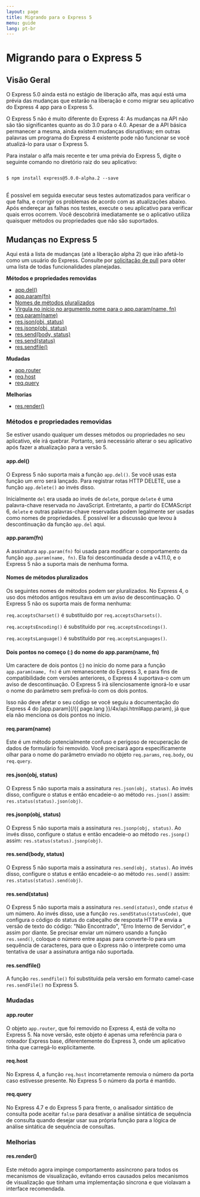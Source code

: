 ```yaml
---
layout: page
title: Migrando para o Express 5
menu: guide
lang: pt-br
---
```


# Migrando para o Express 5

<h2 id="overview">Visão Geral</h2>

O Express 5.0 ainda está no estágio de liberação alfa, mas aqui
está uma prévia das mudanças que estarão na liberação e como migrar
seu aplicativo do Express 4 app para o Express 5.

O Express 5 não é muito diferente do Express 4: As mudanças na
API não são tão significantes quanto as do 3.0 para o 4.0. Apesar de
a API básica permanecer a mesma, ainda existem mudanças disruptivas;
em outras palavras um programa do Express 4 existente pode não
funcionar se você atualizá-lo para usar o Express 5.

Para instalar o alfa mais recente e ter uma prévia do Express
5, digite o seguinte comando no diretório raiz do seu aplicativo:

<pre>
<code class="language-sh" translate="no">
$ npm install express@5.0.0-alpha.2 --save
</code>
</pre>

É possível em seguida executar seus testes automatizados para
verificar o que falha, e corrigir os problemas de acordo com as
atualizações abaixo. Após endereçar as falhas nos testes, execute o
seu aplicativo para verificar quais erros ocorrem. Você descobrirá
imediatamente se o aplicativo utiliza quaisquer métodos ou
propriedades que não são suportados.

<h2 id="changes">Mudanças no Express 5</h2>

Aqui está a lista de mudanças (até a liberação alpha 2) que
irão afetá-lo como um usuário do Express.
Consulte por
[solicitação
de pull](https://github.com/expressjs/express/pull/2237) para obter uma lista de todas funcionalidades
planejadas.

**Métodos e propriedades removidas**

<ul class="doclist">
  <li><a href="#app.del">app.del()</a></li>
  <li><a href="#app.param">app.param(fn)</a></li>
  <li><a href="#plural">Nomes de métodos pluralizados</a></li>
  <li><a href="#leading">Vírgula no início no argumento nome para o  app.param(name, fn)</a></li>
  <li><a href="#req.param">req.param(name)</a></li>
  <li><a href="#res.json">res.json(obj, status)</a></li>
  <li><a href="#res.jsonp">res.jsonp(obj, status)</a></li>
  <li><a href="#res.send.body">res.send(body, status)</a></li>
  <li><a href="#res.send.status">res.send(status)</a></li>
  <li><a href="#res.sendfile">res.sendfile()</a></li>
</ul>

**Mudadas**

<ul class="doclist">
  <li><a href="#app.router">app.router</a></li>
  <li><a href="#req.host">req.host</a></li>
  <li><a href="#req.query">req.query</a></li>
</ul>

**Melhorias**

<ul class="doclist">
  <li><a href="#res.render">res.render()</a></li>
</ul>

<h3>Métodos e propriedades removidas</h3>

Se estiver usando qualquer um desses métodos ou propriedades
no seu aplicativo, ele irá quebrar. Portanto, será necessário alterar
o seu aplicativo após fazer a atualização para a versão 5.

<h4 id="app.del">app.del()</h4>

O Express 5 não suporta mais a função `app.del()`. Se
você usas esta função um erro será lançado. Para registrar rotas HTTP DELETE, use a função `app.delete()` ao invés disso.

Inicialmente `del` era usada ao invés de
`delete`, porque `delete` é uma
palavra-chave reservada no JavaScript. Entretanto, a partir do ECMAScript 6,
`delete` e outras palavras-chave reservadas podem
legalmente ser usadas como nomes de propriedades. É possível ler a
discussão que levou à descontinuação da função `app.del` aqui.

<h4 id="app.param">app.param(fn)</h4>

A assinatura `app.param(fn)` foi usada para
modificar o comportamento da função `app.param(name, fn)`. Ela
foi descontinuada desde a v4.11.0, e o Express 5 não a suporta mais de nenhuma forma.

<h4 id="plural">Nomes de métodos pluralizados</h4>

Os seguintes nomes de métodos podem ser pluralizados. No
Express 4, o uso dos métodos antigos resultava em um aviso de
descontinuação. O Express 5 não os suporta mais de forma nenhuma:

`req.acceptsCharset()` é substituído por `req.acceptsCharsets()`.

`req.acceptsEncoding()` é substituído por `req.acceptsEncodings()`.

`req.acceptsLanguage()` é substituído por `req.acceptsLanguages()`.

<h4 id="leading">Dois pontos no começo (:) do nome do app.param(name, fn)</h4>

Um caractere de dois pontos (:) no início do nome para a função
`app.param(name, fn)` é um remanescente do Express
3, e para fins de compatibilidade com versões anteriores, o Express 4
suportava-o com um aviso de descontinuação. O Express 5 irá
silenciosamente ignorá-lo e usar o nome do parâmetro sem prefixá-lo
com os dois pontos.

Isso não deve afetar o seu código se você seguiu a documentação
do Express 4 do [app.param](/{{ page.lang }}/4x/api.html#app.param), já que ela não
menciona os dois pontos no início.

<h4 id="req.param">req.param(name)</h4>

Este é um método potencialmente confuso e perigoso de recuperação de dados de formulário foi removido. Você precisará agora especificamente olhar para o nome do parâmetro enviado no objeto `req.params`,
`req.body`, ou `req.query`.

<h4 id="res.json">res.json(obj, status)</h4>

O Express 5 não suporta mais a assinatura `res.json(obj, status)`. Ao
invés disso, configure o status e então encadeie-o ao método `res.json()` assim:
`res.status(status).json(obj)`.

<h4 id="res.jsonp">res.jsonp(obj, status)</h4>

O Express 5 não suporta mais a assinatura `res.jsonp(obj, status)`. Ao invés disso, configure o status e então encadeie-o ao método
`res.jsonp()` assim: `res.status(status).jsonp(obj)`.

<h4 id="res.send.body">res.send(body, status)</h4>

O Express 5 não suporta mais a assinatura `res.send(obj, status)`. Ao invés disso, configure o status e então encadeie-o ao método
`res.send()` assim: `res.status(status).send(obj)`.

<h4 id="res.send.status">res.send(status)</h4>

O Express 5 não suporta mais a assinatura <code>res.send(<em>status</em>)</code>, onde _`status`_
é um número. Ao invés disso, use a função
`res.sendStatus(statusCode)`, que configura o código
do status do cabeçalho de resposta HTTP e envia a versão de texto do
código: "Não Encontrado", "Erro Interno de Servidor", e assim por
diante.
Se precisar enviar um número usando a função
`res.send()`, coloque o número entre aspas para
converte-lo para um sequência de caracteres, para que o Express não o
interprete como uma tentativa de usar a assinatura antiga não
suportada.

<h4 id="res.sendfile">res.sendfile()</h4>

A função `res.sendfile()` foi substituída pela
versão em formato camel-case `res.sendFile()` no
Express 5.

<h3>Mudadas</h3>

<h4 id="app.router">app.router</h4>

O objeto `app.router`, que foi removido no
Express 4, está de volta no Express 5. Na nove versão, este objeto é
apenas uma referência para o roteador Express base, diferentemente do
Express 3, onde um aplicativo tinha que carregá-lo explicitamente.

<h4 id="req.host">req.host</h4>

No Express 4, a função `req.host`
incorretamente removia o número da porta caso estivesse presente. No
Express 5 o número da porta é mantido.

<h4 id="req.query">req.query</h4>

No Express 4.7 e do Express 5 para frente, o analisador
sintático de consulta pode aceitar `false` para
desativar a análise sintática de sequência de consulta quando desejar
usar sua própria função para a lógica de análise sintática de
sequência de consultas.

<h3>Melhorias</h3>

<h4 id="res.render">res.render()</h4>

Este método agora impinge comportamento assíncrono para todos
os mecanismos de visualização, evitando erros causados pelos
mecanismos de visualização que tinham uma implementação síncrona e
que violavam a interface recomendada.
